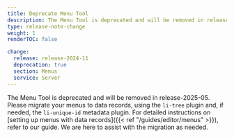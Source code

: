 ```yaml
---
title: Deprecate Menu Tool
description: The Menu Tool is deprecated and will be removed in release-2025-05. Please migrate your menus to data records, using the li-tree plugin and, if needed, the li-unique-id metadata plugin.
type: release-note-change
weight: 1
renderTOC: false

change:
  release: release-2024-11
  deprecation: true
  section: Menus
  service: Server
---
```


The Menu Tool is deprecated and will be removed in release-2025-05. Please migrate your menus to data records, using the `li-tree` plugin and, if needed, the `li-unique-id` metadata plugin. For detailed instructions on [setting up menus with data records]({{< ref "/guides/editor/menus" >}}), refer to our guide. We are here to assist with the migration as needed.
